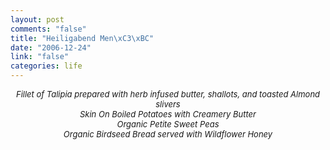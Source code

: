 ```yaml
--- 
layout: post
comments: "false"
title: "Heiligabend Men\xC3\xBC"
date: "2006-12-24"
link: "false"
categories: life
---
```

<div align="center" style="font-size: small"><i>
Fillet of Talipia prepared with herb infused butter, shallots, and toasted Almond slivers<br />
Skin On Boiled Potatoes with Creamery Butter<br />
Organic Petite Sweet Peas<br />
Organic Birdseed Bread served with Wildflower Honey<br />
</i></div><br />
